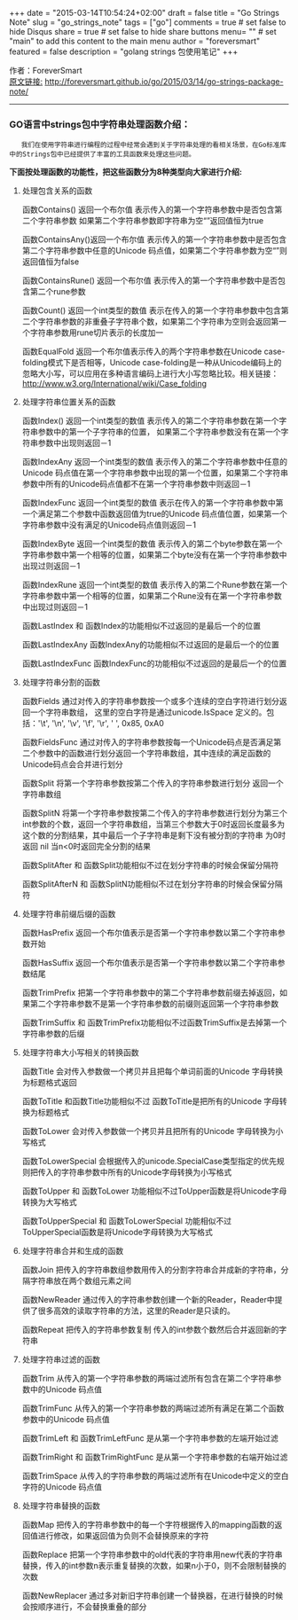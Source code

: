 +++
date = "2015-03-14T10:54:24+02:00"
draft = false
title = "Go Strings Note"
slug = "go_strings_note"
tags = ["go"]
comments = true	# set false to hide Disqus
share = true	# set false to hide share buttons
menu= ""		# set "main" to add this content to the main menu
author = "foreversmart"
featured = false
description = "golang strings 包使用笔记"
+++

作者：ForeverSmart   
[原文链接:](http://foreversmart.github.io/go/2015/03/14/go-strings-package-note/) http://foreversmart.github.io/go/2015/03/14/go-strings-package-note/

----

### GO语言中strings包中字符串处理函数介绍：

	   我们在使用字符串进行编程的过程中经常会遇到关于字符串处理的看相关场景，在Go标准库中的Strings包中已经提供了丰富的工具函数来处理这些问题。

**下面按处理函数的功能性，把这些函数分为8种类型向大家进行介绍:**  

1. 处理包含关系的函数

	函数Contains() 返回一个布尔值  表示传入的第一个字符串参数中是否包含第二个字符串参数  如果第二个字符串参数即字符串为空“”返回值恒为true

	函数ContainsAny()返回一个布尔值 表示传入的第一个字符串参数中是否包含第二个字符串参数中任意的Unicode 码点值，如果第二个字符串参数为空“”则返回值恒为false

	函数ContainsRune() 返回一个布尔值 表示传入的第一个字符串参数中是否包含第二个rune参数

	函数Count() 返回一个int类型的数值 表示在传入的第一个字符串参数中包含第二个字符串参数的非重叠子字符串个数，如果第二个字符串为空则会返回第一个字符串参数用rune切片表示的长度加一

	函数EqualFold 返回一个布尔值表示传入的两个字符串参数在Unicode case-folding模式下是否相等，Unicode case-folding是一种从Unicode编码上的忽略大小写，可以应用在多种语言编码上进行大小写忽略比较。相关链接：http://www.w3.org/International/wiki/Case_folding

2. 处理字符串位置关系的函数

	函数Index() 返回一个int类型的数值 表示传入的第二个字符串参数在第一个字符串参数中的第一个子字符串的位置， 如果第二个字符串参数没有在第一个字符串参数中出现则返回－1

	函数IndexAny 返回一个int类型的数值 表示传入的第二个字符串参数中任意的Unicode 码点值在第一个字符串参数中出现的第一个位置，如果第二个字符串参数中所有的Unicode码点值都不在第一个字符串参数中则返回－1

	函数IndexFunc 返回一个int类型的数值 表示在传入的第一个字符串参数中第一个满足第二个参数中函数返回值为true的Unicode 码点值位置，如果第一个字符串参数中没有满足的Unicode码点值则返回－1

	函数IndexByte 返回一个int类型的数值 表示传入的第二个byte参数在第一个字符串参数中第一个相等的位置，如果第二个byte没有在第一个字符串参数中出现过则返回－1

	函数IndexRune 返回一个int类型的数值 表示传入的第二个Rune参数在第一个字符串参数中第一个相等的位置，如果第二个Rune没有在第一个字符串参数中出现过则返回－1

	函数LastIndex 和 函数Index的功能相似不过返回的是最后一个的位置

	函数LastIndexAny 函数IndexAny的功能相似不过返回的是最后一个的位置

	函数LastIndexFunc 函数IndexFunc的功能相似不过返回的是最后一个的位置

3. 处理字符串分割的函数
     
	函数Fields 通过对传入的字符串参数按一个或多个连续的空白字符进行划分返回一个字符串数组， 这里的空白字符是通过unicode.IsSpace 定义的。包括：'\t', '\n', '\v', '\f', '\r', ' ', 0x85, 0xA0

	函数FieldsFunc 通过对传入的字符串参数按每一个Unicode码点是否满足第二个参数中的函数进行划分返回一个字符串数组，其中连续的满足函数的Unicode码点会合并进行划分

	函数Split 将第一个字符串参数按第二个传入的字符串参数进行划分 返回一个字符串数组

	函数SplitN 将第一个字符串参数按第二个传入的字符串参数进行划分为第三个int参数的个数，返回一个字符串数组，当第三个参数大于0时返回长度最多为这个数的分割结果，其中最后一个子字符串是剩下没有被分割的字符串 为0时返回 nil 当n<0时返回完全分割的结果

	函数SplitAfter 和 函数Split功能相似不过在划分字符串的时候会保留分隔符

	函数SplitAfterN 和 函数SplitN功能相似不过在划分字符串的时候会保留分隔符

4. 处理字符串前缀后缀的函数

	函数HasPrefix 返回一个布尔值表示是否第一个字符串参数以第二个字符串参数开始

	函数HasSuffix 返回一个布尔值表示是否第一个字符串参数以第二个字符串参数结尾

	函数TrimPrefix 把第一个字符串参数中的第二个字符串参数前缀去掉返回，如果第二个字符串参数不是第一个字符串参数的前缀则返回第一个字符串参数

	函数TrimSuffix 和 函数TrimPrefix功能相似不过函数TrimSuffix是去掉第一个字符串参数的后缀

5. 处理字符串大小写相关的转换函数

	函数Title 会对传入参数做一个拷贝并且把每个单词前面的Unicode 字母转换为标题格式返回

	函数ToTitle 和函数Title功能相似不过 函数ToTitle是把所有的Unicode 字母转换为标题格式

	函数ToLower 会对传入参数做一个拷贝并且把所有的Unicode 字母转换为小写格式

	函数ToLowerSpecial 会根据传入的unicode.SpecialCase类型指定的优先规则把传入的字符串参数中所有的Unicode字母转换为小写格式

	函数ToUpper 和 函数ToLower 功能相似不过ToUpper函数是将Unicode字母转换为大写格式

	函数ToUpperSpecial 和 函数ToLowerSpecial 功能相似不过ToUpperSpecial函数是将Unicode字母转换为大写格式
    
6. 处理字符串合并和生成的函数

	函数Join 把传入的字符串数组参数用传入的分割字符串合并成新的字符串，分隔字符串放在两个数组元素之间

	函数NewReader 通过传入的字符串参数创建一个新的Reader，Reader中提供了很多高效的读取字符串的方法，这里的Reader是只读的。

	函数Repeat 把传入的字符串参数复制 传入的int参数个数然后合并返回新的字符串

7. 处理字符串过滤的函数

	函数Trim 从传入的第一个字符串参数的两端过滤所有包含在第二个字符串参数中的Unicode 码点值

	函数TrimFunc 从传入的第一个字符串参数的两端过滤所有满足在第二个函数参数中的Unicode 码点值

	函数TrimLeft 和 函数TrimLeftFunc 是从第一个字符串参数的左端开始过滤

	函数TrimRight 和 函数TrimRightFunc 是从第一个字符串参数的右端开始过滤

	函数TrimSpace 从传入的字符串参数的两端过滤所有在Unicode中定义的空白字符的Unicode 码点值
     
 8. 处理字符串替换的函数  
     
	函数Map 把传入的字符串参数中的每一个字符根据传入的mapping函数的返回值进行修改，如果返回值为负则不会替换原来的字符

	函数Replace 把第一个字符串参数中的old代表的字符串用new代表的字符串替换，传入的int参数n表示重复替换的次数，如果n小于0，则不会限制替换的次数

	函数NewReplacer 通过多对新旧字符串创建一个替换器，在进行替换的时候会按顺序进行，不会替换重叠的部分